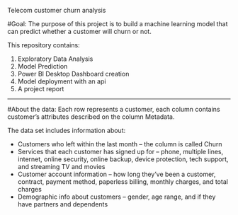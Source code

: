 Telecom customer churn analysis

#Goal:
The purpose of this project is to build a machine learning model that can predict whether a customer will churn or not.


This repository contains:
1. Exploratory Data Analysis
2. Model Prediction 
3. Power BI Desktop Dashboard creation
4. Model deployment with an api
5. A project report
---

#About the data:
Each row represents a customer, each column contains customer’s attributes described on the column Metadata.

The data set includes information about:
- Customers who left within the last month – the column is called Churn
- Services that each customer has signed up for – phone, multiple lines, internet, online security, online backup, device protection, tech support, and streaming TV and movies
- Customer account information – how long they’ve been a customer, contract, payment method, paperless billing, monthly charges, and total charges
- Demographic info about customers – gender, age range, and if they have partners and dependents
